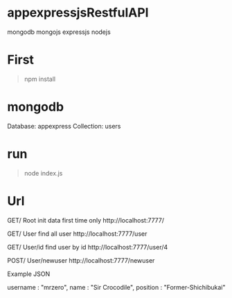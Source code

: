 # appexpressjsRestfulAPI
mongodb mongojs expressjs nodejs

# First
> npm install

# mongodb
Database: appexpress
Collection: users

# run
> node index.js

# Url
GET/ Root init data first time only
http://localhost:7777/

GET/ User find all user
http://localhost:7777/user

GET/ User/id find user by id
http://localhost:7777/user/4

POST/ User/newuser
http://localhost:7777/newuser

Example JSON

username : "mrzero", 
name : "Sir Crocodile", 
position : "Former-Shichibukai"
